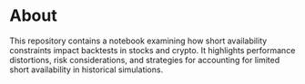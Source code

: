 # About 

This repository contains a notebook examining how short availability constraints impact backtests in stocks and crypto. It highlights performance distortions, risk considerations, and strategies for accounting for limited short availability in historical simulations.
